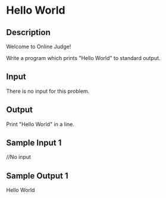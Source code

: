 # Hello World

## Description

Welcome to Online Judge!

Write a program which prints "Hello World" to standard output.

## Input

There is no input for this problem.

## Output

Print "Hello World" in a line.

## Sample Input 1

//No input

## Sample Output 1

Hello World
